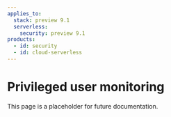 ```yaml
---
applies_to:
  stack: preview 9.1
  serverless:
    security: preview 9.1
products:
  - id: security
  - id: cloud-serverless
---
```


# Privileged user monitoring

This page is a placeholder for future documentation.
